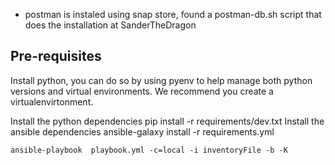 - postman is instaled using snap store, found a postman-db.sh script that does the installation at SanderTheDragon

## Pre-requisites

Install python, you can do so by using pyenv to help manage both  python versions and virtual environments.
We recommend you create a virtualenvirtonment.

Install the python dependencies
pip install -r requirements/dev.txt
Install the ansible dependencies
ansible-galaxy install -r requirements.yml

`ansible-playbook  playbook.yml -c=local -i inventoryFile -b -K
`
